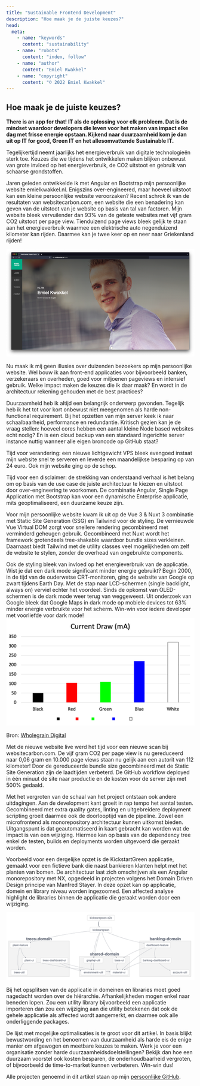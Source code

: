 ```yaml
---
title: "Sustainable Frontend Development"
description: "Hoe maak je de juiste keuzes?"
head:
  meta:
    - name: "keywords"
      content: "sustainability"
    - name: "robots"
      content: "index, follow"
    - name: "author"
      content: "Emiel Kwakkel"
    - name: "copyright"
      content: "© 2022 Emiel Kwakkel"
---
```


## Hoe maak je de juiste keuzes?

**There is an app for that! IT als de oplossing voor elk probleem. Dat is de mindset waardoor developers die leven voor het maken van impact elke dag met frisse energie opstaan. Kijkend naar duurzaamheid kom je dan uit op IT for good, Green IT en het allesomvattende Sustainable IT.**

Tegelijkertijd neemt jaarlijks het energieverbruik van digitale technologieën sterk toe. Keuzes die we tijdens het ontwikkelen maken blijken onbewust van grote invloed op het energieverbruik, de CO2 uitstoot en gebruik van schaarse grondstoffen.

Jaren geleden ontwikkelde ik met Angular en Bootstrap mijn persoonlijke website emielkwakkel.nl. Enigszins over-engineered, maar hoeveel uitstoot kan een kleine persoonlijke website veroorzaken? Recent schrok ik van de resultaten van websitecarbon.com, een website die een benadering kan geven van de uitstoot van je website op basis van tal van factoren. Mijn website bleek vervuilender dan 93% van de geteste websites met vijf gram CO2 uitstoot per page view. Tienduizend page views bleek gelijk te staan aan het energieverbruik waarmee een elektrische auto negenduizend kilometer kan rijden. Daarmee kan je twee keer op en neer naar Griekenland rijden!

![Eerste versie emielkwakkel.nl](/assets/blog/sustainable-choices/emielkwakkel-nl-old.png)

Nu maak ik mij geen illusies over duizenden bezoekers op mijn persoonlijke website. Wel bouw ik aan front-end applicaties voor bijvoorbeeld banken, verzekeraars en overheden, goed voor miljoenen pageviews en intensief gebruik. Welke impact maken de keuzes die ik daar maak? En wordt in de architectuur rekening gehouden met de best practices?

Duurzaamheid heb ik altijd een belangrijk onderwerp gevonden. Tegelijk heb ik het tot voor kort onbewust niet meegenomen als harde non-functional requirement. Bij het opzetten van mijn server keek ik naar schaalbaarheid, performance en redundantie. Kritisch gezien kan je de vraag stellen: hoeveel cores hebben een aantal kleine Node based websites echt nodig? En is een cloud backup van een standaard ingerichte server instance nuttig wanneer alle eigen broncode op GitHub staat?

Tijd voor verandering: een nieuwe lichtgewicht VPS bleek evengoed instaat mijn website snel te serveren en leverde een maandelijkse besparing op van 24 euro. Ook mijn website ging op de schop.

Tijd voor een disclaimer: de strekking van onderstaand verhaal is het belang om op basis van de use case de juiste architectuur te kiezen en uitstoot door over-engineering te voorkomen. De combinatie Angular, Single Page Application met Bootstrap kan voor een dynamische Enterprise applicatie, mits geoptimaliseerd, een duurzame keuze zijn.

Voor mijn persoonlijke website kwam ik uit op de Vue 3 & Nuxt 3 combinatie met Static Site Generation (SSG) en Tailwind voor de styling. De vernieuwde Vue Virtual DOM zorgt voor snellere rendering gecombineerd met verminderd geheugen gebruik. Gecombineerd met Nuxt wordt het framework grotendeels tree-shakable waardoor bundle sizes verkleinen. Daarnaast biedt Tailwind met de utility classes veel mogelijkheden om zelf de website te stylen, zonder de overhead van ongebruikte components.

Ook de styling bleek van invloed op het energieverbruik van de applicatie. Wist je dat een dark mode significant minder energie gebruikt? Begin 2000, in de tijd van de ouderwetse CRT-monitoren, ging de website van Google op zwart tijdens Earth Day. Met de stap naar LCD-schermen (single backlight, always on) verviel echter het voordeel. Sinds de opkomst van OLED-schermen is de dark mode weer terug van weggeweest. Uit onderzoek van Google bleek dat Google Maps in dark mode op mobiele devices tot 63% minder energie verbruikte voor het scherm. Win-win voor iedere developer met voorliefde voor dark mode!
![Current draw in mA](/assets/blog/sustainable-choices/colour-energy-usage.png)

Bron: [Wholegrain Digital](https://www.wholegraindigital.com/blog/dark-colour-web-design/)

Met de nieuwe website live werd het tijd voor een nieuwe scan bij websitecarbon.com. De vijf gram CO2 per page view is nu gereduceerd naar 0,06 gram en 10.000 page views staan nu gelijk aan een autorit van 112 kilometer! Door de gereduceerde bundle size gecombineerd met de Static Site Generation zijn de laadtijden verbeterd. De GitHub workflow deployed in één minuut de site naar productie en de kosten voor de server zijn met 500% gedaald.

Met het vergroten van de schaal van het project ontstaan ook andere uitdagingen. Aan de development kant groeit in rap tempo het aantal testen. Gecombineerd met extra quality gates, linting en uitgebreidere deployment scripting groeit daarmee ook de doorlooptijd van de pipeline. Zowel een microfrontend als monorepository architectuur kunnen uitkomst bieden. Uitgangspunt is dat geautomatiseerd in kaart gebracht kan worden wat de impact is van een wijziging. Hiermee kan op basis van de dependency tree enkel de testen, builds en deployments worden uitgevoerd die geraakt worden.

Voorbeeld voor een dergelijke opzet is de KickstartGreen applicatie, gemaakt voor een fictieve bank die naast bankieren klanten helpt met het planten van bomen. De architectuur laat zich omschrijven als een Angular monorepository met NX, opgedeeld in projecten volgens het Domain Driven Design principe van Manfred Stayer. In deze opzet kan op applicatie, domein en library niveau worden ingezoomed. Een affected analyse highlight de libraries binnen de applicatie die geraakt worden door een wijziging.

![KickstartGreen Dependency Graph in kaart gebracht met NX](/assets/blog/sustainable-choices/kickstartgreen-nx.png)

Bij het opsplitsen van de applicatie in domeinen en libraries moet goed nagedacht worden over de hiërarchie. Afhankelijkheden mogen enkel naar beneden lopen. Zou een utility library bijvoorbeeld een applicatie importeren dan zou een wijziging aan die utility betekenen dat ook de gehele applicatie als affected wordt aangemerkt, en daarmee ook alle onderliggende packages.

De lijst met mogelijke optimalisaties is te groot voor dit artikel. In basis blijkt bewustwording en het benoemen van duurzaamheid als harde eis de enige manier om afgewogen en meetbare keuzes te maken. Werk je voor een organisatie zonder harde duurzaamheidsdoelstellingen? Bekijk dan hoe een duurzaam voorstel ook kosten besparen, de onderhoudbaarheid vergroten, of bijvoorbeeld de time-to-market kunnen verbeteren. Win-win dus!

Alle projecten genoemd in dit artikel staan op mijn [persoonlijke GitHub](https://github.com/emielkwakkel).

